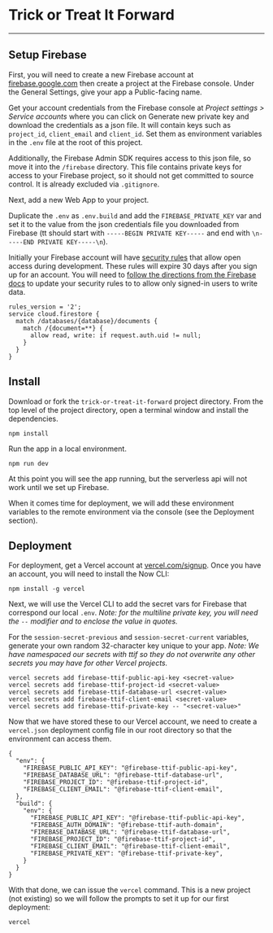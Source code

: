 # Trick or Treat It Forward

---

## Setup Firebase

First, you will need to create a new Firebase account at [firebase.google.com](https://firebase.google.com/) then create a project at the Firebase console. Under the General Settings, give your app a Public-facing name.

Get your account credentials from the Firebase console at _Project settings > Service accounts_ where you can click on Generate new private key and download the credentials as a json file. It will contain keys such as `project_id`, `client_email` and `client_id`. Set them as environment variables in the `.env` file at the root of this project.

Additionally, the Firebase Admin SDK requires access to this json file, so move it into the `/firebase` directory. This file contains private keys for access to your Firebase project, so it should not get committed to source control. It is already excluded via `.gitignore`.

Next, add a new Web App to your project.

Duplicate the `.env` as `.env.build` and add the `FIREBASE_PRIVATE_KEY` var and set it to the value from the json credentials file you downloaded from Firebase (tt should start with `-----BEGIN PRIVATE KEY-----` and end with `\n-----END PRIVATE KEY-----\n`).

Initially your Firebase account will have [security rules](https://firebase.google.com/docs/firestore/security/overview) that allow open access during development. These rules will expire 30 days after you sign up for an account. You will need to [follow the directions from the Firebase docs](https://firebase.google.com/docs/firestore/security/insecure-rules) to update your security rules to to allow only signed-in users to write data.

```
rules_version = '2';
service cloud.firestore {
  match /databases/{database}/documents {
    match /{document=**} {
      allow read, write: if request.auth.uid != null;
    }
  }
}
```

## Install

Download or fork the `trick-or-treat-it-forward` project directory. From the top level of the project directory, open a terminal window and install the dependencies.

```
npm install
```

Run the app in a local environment.

```
npm run dev
```

At this point you will see the app running, but the serverless api will not work until we set up Firebase.

When it comes time for deployment, we will add these environment variables to the remote environment via the console (see the Deployment section). 


## Deployment

For deployment, get a Vercel account at [vercel.com/signup](https://vercel.com/signup). Once you have an account, you will need to install the Now CLI:

```
npm install -g vercel
```

Next, we will use the Vercel CLI to add the secret vars for Firebase that correspond our local `.env`. _Note: for the multiline private key, you will need the `--` modifier and to enclose the value in quotes._

For the `session-secret-previous` and `session-secret-current` variables, generate your own random 32-character key unique to your app. _Note: We have namespaced our secrets with ttif so they do not overwrite any other secrets you may have for other Vercel projects._

```
vercel secrets add firebase-ttif-public-api-key <secret-value>
vercel secrets add firebase-ttif-project-id <secret-value>
vercel secrets add firebase-ttif-database-url <secret-value>
vercel secrets add firebase-ttif-client-email <secret-value>
vercel secrets add firebase-ttif-private-key -- "<secret-value>"
```

Now that we have stored these to our Vercel account, we need to create a `vercel.json` deployment config file in our root directory so that the environment can access them.

```
{
  "env": {
    "FIREBASE_PUBLIC_API_KEY": "@firebase-ttif-public-api-key",
    "FIREBASE_DATABASE_URL": "@firebase-ttif-database-url",
    "FIREBASE_PROJECT_ID": "@firebase-ttif-project-id",
    "FIREBASE_CLIENT_EMAIL": "@firebase-ttif-client-email",
  },
  "build": {
    "env": {
      "FIREBASE_PUBLIC_API_KEY": "@firebase-ttif-public-api-key",
      "FIREBASE_AUTH_DOMAIN": "@firebase-ttif-auth-domain",
      "FIREBASE_DATABASE_URL": "@firebase-ttif-database-url",
      "FIREBASE_PROJECT_ID": "@firebase-ttif-project-id",
      "FIREBASE_CLIENT_EMAIL": "@firebase-ttif-client-email",
      "FIREBASE_PRIVATE_KEY": "@firebase-ttif-private-key",
    }
  }
}
```

With that done, we can issue the `vercel` command. This is a new project (not existing) so we will follow the prompts to set it up for our first deployment:

```
vercel
```